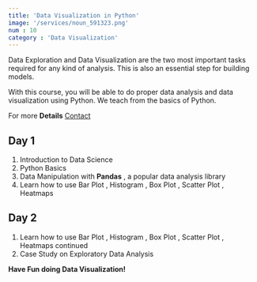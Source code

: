 ```yaml
---
title: 'Data Visualization in Python'
image: '/services/noun_591323.png'  
num : 10
category : 'Data Visualization'
---
```


Data Exploration and Data Visualization are the two most important tasks required for any kind of analysis. This is also an essential step for building models.        

With this course, you will be able to do proper data analysis and data visualization using Python. We teach from the basics of Python.
        

             
For more **Details**   <a href="{{site.baseurl}}/contact" class="button">Contact</a>


## Day 1
1. Introduction to Data Science
2. Python Basics
3. Data Manipulation with **Pandas** , a popular data analysis library          
4. Learn how to use Bar Plot , Histogram , Box Plot , Scatter Plot , Heatmaps  


## Day 2                 
1. Learn how to use Bar Plot , Histogram , Box Plot , Scatter Plot , Heatmaps  continued        
2. Case Study  on Exploratory Data Analysis          

**Have Fun doing Data Visualization!**